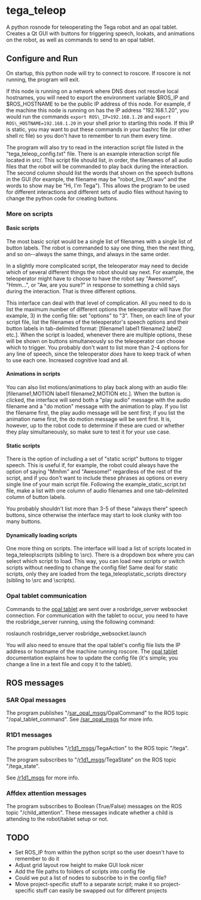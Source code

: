 # tega\_teleop
A python rosnode for teleoperating the Tega robot and an opal tablet. Creates a Qt GUI with buttons for triggering speech, lookats, and animations on the robot, as well as commands to send to an opal tablet.

## Configure and Run
On startup, this python node will try to connect to roscore. If roscore is not running, the program will exit. 

If this node is running on a network where DNS does not resolve local hostnames, you will need to export the environment variable $ROS\_IP and $ROS\_HOSTNAME to be the public IP address of this node. For example, if the machine this node is running on has the IP address "192.168.1.20", you would run the commands `export ROS\_IP=192.168.1.20` and `export ROS\_HOSTNAME=192.168.1.20` in your shell prior to starting this node. If this IP is static, you may want to put these commands in your bashrc file (or other shell rc file)  so you don't have to remember to run them every time.

The program will also try to read in the interaction script file listed in the "tega\_teleop\_config.txt" file. There is an example interaction script file located in src/. This script file should list, in order, the filenames of all audio files that the robot will be commanded to play back during the interaction. The second column should list the words that shown on the speech buttons in the GUI (for example, the filename may be "robot\_line\_01.wav" and the words to show may be "Hi, I'm Tega"). This allows the program to be used for different interactions and different sets of audio files without having to change the python code for creating buttons.

### More on scripts
#### Basic scripts
The most basic script would be a single list of filenames with a single list of button labels. The robot is commanded to say one thing, then the next thing, and so on--always the same things, and always in the same order.

In a slightly more complicated script, the teleoperator may need to decide which of several different things the robot should say next. For example, the teleoperator might have to choose to have the robot say "Awesome!", "Hmm...", or "Aw, are you sure?" in response to something a child says during the interaction. That is three different options.

This interface can deal with that level of complication. All you need to do is list the maximum number of different options the teleoperator will have (for example, 3) in the config file: set "options" to "3". Then, on each line of your script file, list the filenames of the teleoperator's speech options and their button labels in tab-delimited format: \[filename1 label1 filename2 label2 etc.\]. When the script is loaded, whenever there are multiple options, these will be shown on buttons simultaneously so the teleoperator can choose which to trigger. You probably don't want to list more than 2-4 options for any line of speech, since the teleoperator *does* have to keep track of when to use each one. Increased cognitive load and all.

#### Animations in scripts
You can also list motions/animations to play back along with an audio file: \[filename1,MOTION label1 filename2,MOTION etc.\]. When the button is clicked, the interface will send both a "play audio" message with the audio filename and a "do motion" message with the animation to play. If you list the filename first, the play audio message will be sent first; if you list the animation name first, the do motion message will be sent first. It is, however, up to the robot code to determine if these are cued or whether they play simultaneously, so make sure to test it for your use case.

#### Static scripts
There is the option of including a set of "static script" buttons to trigger speech. This is useful if, for example, the robot could always have the option of saying "Mmhm" and "Awesome!" regardless of the rest of the script, and if you don't want to include these phrases as options on every single line of your main script file. Following the example\_static\_script.txt file, make a list with one column of audio filenames and one tab-delimited column of button labels. 

You probably shouldn't list more than 3-5 of these "always there" speech buttons, since otherwise the interface may start to look clunky with too many buttons.

#### Dynamically loading scripts
One more thing on scripts. The interface will load a list of scripts located in tega\_teleop\scripts (sibling to \src). There is a dropdown box where you can select which script to load. This way, you can load new scripts or switch scripts without needing to change the config file! Same deal for static scripts, only they are loaded from the tega\_teleop\static\_scripts directory (sibling to \src and \scripts).

### Opal tablet communication
Commands to the [opal tablet](https://github.com/personal-robots/SAR-opal-base) are sent over a rosbridge\_server websocket connection. For communication with the tablet to occur, you need to have the rosbridge\_server running, using the following command:

roslaunch rosbridge\_server rosbridge\_websocket.launch

You will also need to ensure that the opal tablet's config file lists the IP address or hostname of the machine running roscore. The [opal tablet](https://github.com/personal-robots/SAR-opal-base) documentation explains how to update the config file (it's simple; you change a line in a text file and copy it to the tablet).

## ROS messages
### SAR Opal messages
The program publishes "/[sar\_opal\_msgs](https://github.com/personal-robots/sar_opal_msgs "/sar_opal_msgs")/OpalCommand" to the ROS topic "/opal\_tablet\_command". See [/sar\_opal\_msgs](https://github.com/personal-robots/sar_opal_msgs "/sar_opal_msgs") for more info.

### R1D1 messages
The program publishes "/[r1d1\_msgs](https://github.com/personal-robots/r1d1_msgs "/r1d1_msgs")/TegaAction" to the ROS topic "/tega". 

The program subscribes to "/[r1d1\_msgs](https://github.com/personal-robots/r1d1_msgs "/r1d1_msgs")/TegaState" on the ROS topic "/tega\_state". 

See [/r1d1\_msgs](https://github.com/personal-robots/r1d1_msgs "/r1d1_msgs") for more info. 

### Affdex attention messages
The program subscribes to Boolean (True/False) messages on the ROS topic "/child\_attention". These messages indicate whether a child is attending to the robot/tablet setup or not.

## TODO
- Set ROS\_IP from within the python script so the user doesn't have to remember to do it
- Adjust grid layout row height to make GUI look nicer
- Add the file paths to folders of scripts into config file
- Could we put a list of nodes to subscribe to in the config file?
- Move project-specific stuff to a separate script; make it so project-specific stuff can easily be swapped out for different projects

